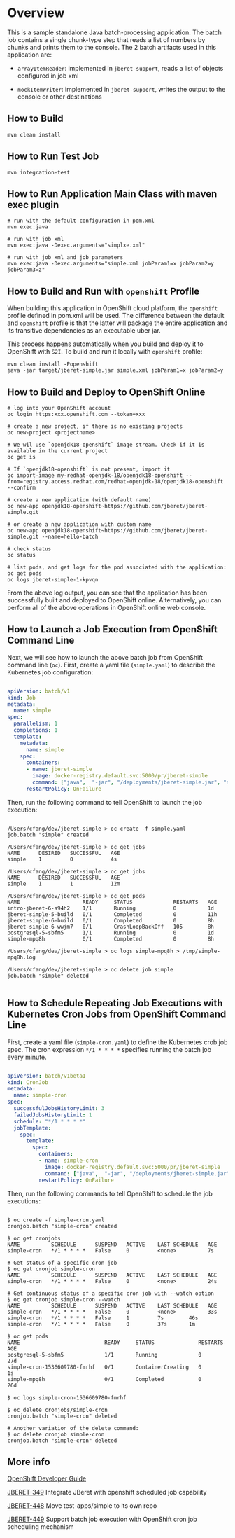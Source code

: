 # Overview

This is a sample standalone Java batch-processing application. The batch job
contains a single chunk-type step that reads a list of numbers by chunks and
prints them to the console. The 2 batch artifacts used in this application are:

* `arrayItemReader`: implemented in `jberet-support`, reads a list of objects configured in job xml

* `mockItemWriter`: implemented in `jberet-support`, writes the output to the console or other destinations

## How to Build

    mvn clean install

## How to Run Test Job

    mvn integration-test

## How to Run Application Main Class with maven exec plugin

    # run with the default configuration in pom.xml
    mvn exec:java

    # run with job xml
    mvn exec:java -Dexec.arguments="simplxe.xml"

    # run with job xml and job parameters
    mvn exec:java -Dexec.arguments="simple.xml jobParam1=x jobParam2=y jobParam3=z"

## How to Build and Run with `openshift` Profile

When building this application in OpenShift cloud platform, the `openshift` profile
defined in pom.xml will be used.  The difference between the default and `openshift`
profile is that the latter will package the entire application and its transitive
dependencies as an executable uber jar.

This process happens automatically when you build and deploy it to OpenShift
with `S2I`.  To build and run it locally with `openshift` profile:

    mvn clean install -Popenshift
    java -jar target/jberet-simple.jar simple.xml jobParam1=x jobParam2=y

## How to Build and Deploy to OpenShift Online

    # log into your OpenShift account
    oc login https:xxx.openshift.com --token=xxx

    # create a new project, if there is no existing projects
    oc new-project <projectname>

    # We wil use `openjdk18-openshift` image stream. Check if it is available in the current project
    oc get is

    # If `openjdk18-openshift` is not present, import it
    oc import-image my-redhat-openjdk-18/openjdk18-openshift --from=registry.access.redhat.com/redhat-openjdk-18/openjdk18-openshift --confirm

    # create a new application (with default name)
    oc new-app openjdk18-openshift~https://github.com/jberet/jberet-simple.git

    # or create a new application with custom name
    oc new-app openjdk18-openshift~https://github.com/jberet/jberet-simple.git --name=hello-batch

    # check status
    oc status

    # list pods, and get logs for the pod associated with the application:
    oc get pods
    oc logs jberet-simple-1-kpvqn

From the above log output, you can see that the application has been successfully built
and deployed to OpenShift online.  Alternatively, you can perform all of the above
operations in OpenShift online web console.

## How to Launch a Job Execution from OpenShift Command Line

Next, we will see how to launch the above batch job from OpenShift command line (`oc`).
First, create a yaml file (`simple.yaml`) to describe the Kubernetes job configuration:

```yaml

apiVersion: batch/v1
kind: Job
metadata:
  name: simple
spec:
  parallelism: 1
  completions: 1
  template:
    metadata:
      name: simple
    spec:
      containers:
      - name: jberet-simple
        image: docker-registry.default.svc:5000/pr/jberet-simple
        command: ["java",  "-jar", "/deployments/jberet-simple.jar", "simple.xml", "jobParam1=x", "jobParam2=y"]
      restartPolicy: OnFailure

```

Then, run the following command to tell OpenShift to launch the job execution:

```

/Users/cfang/dev/jberet-simple > oc create -f simple.yaml
job.batch "simple" created

/Users/cfang/dev/jberet-simple > oc get jobs
NAME      DESIRED   SUCCESSFUL   AGE
simple    1         0            4s

/Users/cfang/dev/jberet-simple > oc get jobs
NAME      DESIRED   SUCCESSFUL   AGE
simple    1         1            12m

/Users/cfang/dev/jberet-simple > oc get pods
NAME                    READY     STATUS             RESTARTS   AGE
intro-jberet-6-s94h2    1/1       Running            0          1d
jberet-simple-5-build   0/1       Completed          0          11h
jberet-simple-6-build   0/1       Completed          0          8h
jberet-simple-6-wwjm7   0/1       CrashLoopBackOff   105        8h
postgresql-5-sbfm5      1/1       Running            0          1d
simple-mpq8h            0/1       Completed          0          8h

/Users/cfang/dev/jberet-simple > oc logs simple-mpq8h > /tmp/simple-mpq8h.log

/Users/cfang/dev/jberet-simple > oc delete job simple
job.batch "simple" deleted


```

## How to Schedule Repeating Job Executions with Kubernetes Cron Jobs from OpenShift Command Line

First, create a yaml file (`simple-cron.yaml`) to define the Kubernetes crob job spec.
The cron expression `*/1 * * * *` specifies running the batch job every minute.

```yaml

apiVersion: batch/v1beta1
kind: CronJob
metadata:
  name: simple-cron
spec:
  successfulJobsHistoryLimit: 3
  failedJobsHistoryLimit: 1
  schedule: "*/1 * * * *"
  jobTemplate:
    spec:
      template:
        spec:
          containers:
          - name: simple-cron
            image: docker-registry.default.svc:5000/pr/jberet-simple
            command: ["java",  "-jar", "/deployments/jberet-simple.jar", "simple.xml", "jobParam1=x", "jobParam2=y"]
          restartPolicy: OnFailure

```

Then, run the following commands to tell OpenShift to schedule the job executions:

```

$ oc create -f simple-cron.yaml
cronjob.batch "simple-cron" created

$ oc get cronjobs
NAME          SCHEDULE      SUSPEND   ACTIVE    LAST SCHEDULE   AGE
simple-cron   */1 * * * *   False     0         <none>          7s

# Get status of a specific cron job
$ oc get cronjob simple-cron
NAME          SCHEDULE      SUSPEND   ACTIVE    LAST SCHEDULE   AGE
simple-cron   */1 * * * *   False     0         <none>          24s

# Get continuous status of a specific cron job with --watch option
$ oc get cronjob simple-cron --watch
NAME          SCHEDULE      SUSPEND   ACTIVE    LAST SCHEDULE   AGE
simple-cron   */1 * * * *   False     0         <none>          33s
simple-cron   */1 * * * *   False     1         7s        46s
simple-cron   */1 * * * *   False     0         37s       1m

$ oc get pods
NAME                           READY     STATUS              RESTARTS   AGE
postgresql-5-sbfm5             1/1       Running             0          27d
simple-cron-1536609780-fmrhf   0/1       ContainerCreating   0          1s
simple-mpq8h                   0/1       Completed           0          26d

$ oc logs simple-cron-1536609780-fmrhf

$ oc delete cronjobs/simple-cron
cronjob.batch "simple-cron" deleted

# Another variation of the delete command:
$ oc delete cronjob simple-cron
cronjob.batch "simple-cron" deleted

```

## More info

[OpenShift Developer Guide](https://docs.openshift.com/online/dev_guide/jobs.html)

[JBERET-349](https://issues.jboss.org/browse/JBERET-349) Integrate JBeret with openshift scheduled job capability

[JBERET-448](https://issues.jboss.org/browse/JBERET-448) Move test-apps/simple to its own repo

[JBERET-449](https://issues.jboss.org/browse/JBERET-449) Support batch job execution with OpenShift cron job scheduling mechanism
